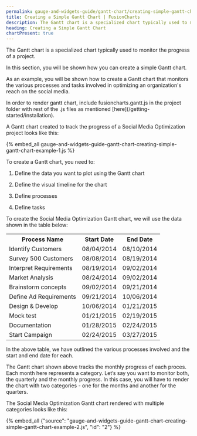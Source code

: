 ```yaml
---
permalink: gauge-and-widgets-guide/gantt-chart/creating-simple-gantt-chart.html
title: Creating a Simple Gantt Chart | FusionCharts
description: The Gantt chart is a specialized chart typically used to monitor the progress of a project. This section talks about creating a simple Gantt chart
heading: Creating a Simple Gantt Chart
chartPresent: true
---
```


The Gantt chart is a specialized chart typically used to monitor the progress of a project.

In this section, you will be shown how you can create a simple Gantt chart.

As an example, you will be shown how to create a Gantt chart  that monitors the various processes and tasks involved in optimizing an organization's reach on the social media.

<p class="text-info"> In order to render gantt chart, include fusioncharts.gantt.js in the project folder with rest of the .js files as mentioned [here](/getting-started/installation). </p>

A Gantt chart created to track the progress of a Social Media Optimization project looks like this:

{% embed_all gauge-and-widgets-guide-gantt-chart-creating-simple-gantt-chart-example-1.js %}

To create a Gantt chart, you need to:

1. Define the data you want to plot using the Gantt chart

2. Define the visual timeline for the chart

3. Define processes

4. Define tasks

To create the Social Media Optimization Gantt chart, we will use the data shown in the table below:

<table>
  <tr>
    <th>Process Name</th>
    <th>Start Date</th>
    <th>End Date </th>
  </tr>
  <tr>
    <td>Identify Customers</td>
    <td>08/04/2014</td>
    <td>08/10/2014</td>
  </tr>
  <tr>
    <td>Survey 500 Customers</td>
    <td>08/08/2014</td>
    <td>08/19/2014</td>
  </tr>
  <tr>
    <td>Interpret Requirements</td>
    <td>08/19/2014</td>
    <td>09/02/2014</td>
  </tr>
  <tr>
    <td>Market Analysis</td>
    <td>08/24/2014</td>
    <td>09/02/2014</td>
  </tr>
  <tr>
    <td>Brainstorm concepts</td>
    <td>09/02/2014</td>
    <td>09/21/2014</td>
  </tr>
  <tr>
    <td>Define Ad Requirements</td>
    <td>09/21/2014</td>
    <td>10/06/2014</td>
  </tr>
  <tr>
    <td>Design &amp; Develop</td>
    <td>10/06/2014</td>
    <td>01/21/2015</td>
  </tr>
  <tr>
    <td>Mock test</td>
    <td>01/21/2015</td>
    <td>02/19/2015</td>
  </tr>
  <tr>
    <td>Documentation</td>
    <td>01/28/2015</td>
    <td>02/24/2015</td>
  </tr>
  <tr>
    <td>Start Campaign</td>
    <td>02/24/2015</td>
    <td>03/27/2015</td>
  </tr>
</table>


In the above table, we have outlined the various processes involved and the start and end date for each.





The Gantt chart shown above tracks the monthly progress of each proces. Each month here represents a category.  Let’s say you want to monitor both, the quarterly and the monthly progress. In this case, you will have to render the chart with two categories - one for the months and another for the quarters.

The Social Media Optimization Gantt chart rendered with multiple categories looks like this:

{% embed_all {"source": "gauge-and-widgets-guide-gantt-chart-creating-simple-gantt-chart-example-2.js", "id": "2"} %}